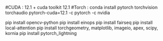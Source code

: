 #CUDA : 12.1 + cuda toolkit 12.1
#Torch : 
conda install pytorch torchvision torchaudio pytorch-cuda=12.1 -c pytorch -c nvidia

pip install opencv-python
pip install einops
pip install fairseq
pip install local-attention
pip install torchgeometry, matplotlib, imageio, apex, scipy, kornia
pip install pytorch_lightning